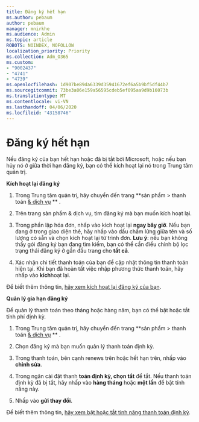 ```yaml
---
title: Đăng ký hết hạn
ms.author: pebaum
author: pebaum
manager: mnirkhe
ms.audience: Admin
ms.topic: article
ROBOTS: NOINDEX, NOFOLLOW
localization_priority: Priority
ms.collection: Adm_O365
ms.custom:
- "9002437"
- "4741"
- "4739"
ms.openlocfilehash: 1d907be89da6339d35941672ef6a5b9bf5df44b7
ms.sourcegitcommit: 73be3a06e159a56595cdeb5ef095aa9d9b16073b
ms.translationtype: MT
ms.contentlocale: vi-VN
ms.lasthandoff: 04/06/2020
ms.locfileid: "43158746"
---
```

# <a name="subscription-expired"></a>Đăng ký hết hạn

Nếu đăng ký của bạn hết hạn hoặc đã bị tắt bởi Microsoft, hoặc nếu bạn hủy nó ở giữa thời hạn đăng ký, bạn có thể kích hoạt lại nó trong Trung tâm quản trị.

**Kích hoạt lại đăng ký**

1. Trong Trung tâm quản trị, hãy chuyển đến trang **sản phẩm > thanh toán [& dịch vụ](https://go.microsoft.com/fwlink/p/?linkid=842054) ** .

2. Trên trang sản phẩm & dịch vụ, tìm đăng ký mà bạn muốn kích hoạt lại.

3. Trong phần lập hóa đơn, nhấp vào kích hoạt lại **ngay bây giờ**.  Nếu bạn đang ở trong giao diện thẻ, hãy nhấp vào dấu chấm lửng giữa tên và số lượng có sẵn và chọn kích hoạt lại từ trình đơn. **Lưu ý**: nếu bạn không thấy gói đăng ký bạn đang tìm kiếm, bạn có thể cần điều chỉnh bộ lọc trạng thái đăng ký ở gần đầu trang cho **tất cả**.

4. Xác nhận chi tiết thanh toán của bạn để cập nhật thông tin thanh toán hiện tại. Khi bạn đã hoàn tất việc nhập phương thức thanh toán, hãy nhấp vào **kích**hoạt lại.

Để biết thêm thông tin, [hãy xem kích hoạt lại đăng ký của bạn](https://docs.microsoft.com/office365/admin/subscriptions-and-billing/reactivate-your-subscription).

**Quản lý gia hạn đăng ký**

Để quản lý thanh toán theo tháng hoặc hàng năm, bạn có thể bật hoặc tắt tính phí định kỳ.

1. Trong Trung tâm quản trị, hãy chuyển đến trang **sản phẩm > thanh toán [& dịch vụ](https://go.microsoft.com/fwlink/p/?linkid=842054) ** .

2. Chọn đăng ký mà bạn muốn quản lý thanh toán định kỳ. 

3. Trong thanh toán, bên cạnh renews trên hoặc hết hạn trên, nhấp vào **chỉnh sửa**.

4. Trong ngăn cài đặt thanh **toán định kỳ, chọn tắt** để tắt. Nếu thanh toán định kỳ đã bị tắt, hãy nhấp vào **hàng tháng** hoặc **một lần** để bật tính năng này. 

5. Nhấp vào **gửi thay đổi**.

Để biết thêm thông tin, [hãy xem bật hoặc tắt tính năng thanh toán định kỳ](https://docs.microsoft.com/office365/admin/subscriptions-and-billing/renew-your-subscription#turn-recurring-billing-off-or-on).
